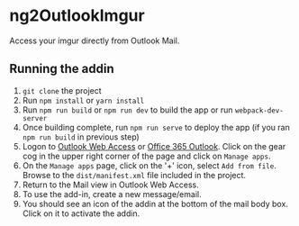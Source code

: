 # ng2OutlookImgur #

Access your imgur directly from Outlook Mail.

## Running the addin ##

1. `git clone` the project
2. Run `npm install` or `yarn install`
3. Run `npm run build` or `npm run dev` to build the app or run `webpack-dev-server`
4. Once building complete, run `npm run serve` to deploy the app (if you ran `npm run build` in previous step)
5. Logon to [Outlook Web Access](https://outlook.com) or [Office 365 Outlook](https://outlook.office.com). Click on the gear cog in the upper right corner of the page and click on `Manage apps`.
6. On the `Manage apps` page, click on the '+' icon, select `Add from file`. Browse to the `dist/manifest.xml` file included in the project.
7. Return to the Mail view in Outlook Web Access.
8. To use the add-in, create a new message/email.
9. You should see an icon of the addin at the bottom of the mail body box. Click on it to activate the addin.
